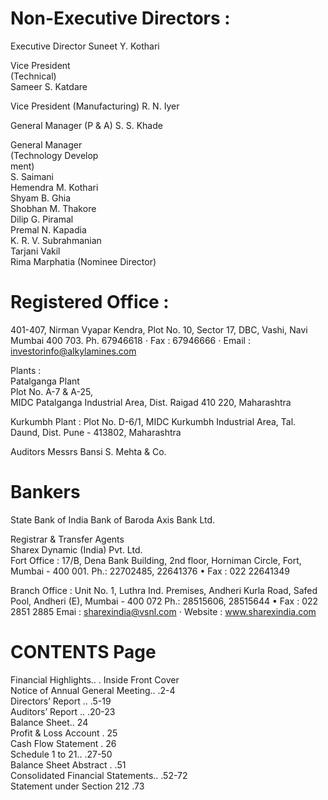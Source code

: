 # Non-Executive Directors :

Executive Director Suneet Y. Kothari

Vice President   
(Technical)   
Sameer S. Katdare

Vice President (Manufacturing) R. N. Iyer

General Manager (P & A) S. S. Khade

General Manager   
(Technology Develop  
ment)   
S. Saimani   
Hemendra M. Kothari   
Shyam B. Ghia   
Shobhan M. Thakore   
Dilip G. Piramal   
Premal N. Kapadia   
K. R. V. Subrahmanian   
Tarjani Vakil   
Rima Marphatia (Nominee Director)

# Registered Office :

401-407, Nirman Vyapar Kendra, Plot No. 10, Sector 17, DBC, Vashi, Navi Mumbai 400 703. Ph. 67946618 $\cdot$ Fax : 67946666 $\cdot$ Email $:$ investorinfo@alkylamines.com

Plants :   
Patalganga Plant   
Plot No. A-7 & A-25,   
MIDC Patalganga Industrial Area, Dist. Raigad 410 220, Maharashtra

Kurkumbh Plant : Plot No. D-6/1, MIDC Kurkumbh Industrial Area, Tal. Daund, Dist. Pune - 413802, Maharashtra

Auditors Messrs Bansi S. Mehta & Co.

# Bankers

State Bank of India Bank of Baroda Axis Bank Ltd.

Registrar & Transfer Agents   
Sharex Dynamic (India) Pvt. Ltd.   
Fort Office : 17/B, Dena Bank Building, 2nd floor, Horniman Circle, Fort, Mumbai - 400 001. Ph.: 22702485, 22641376 • Fax : 022 22641349

Branch Office : Unit No. 1, Luthra Ind. Premises, Andheri Kurla Road, Safed Pool, Andheri (E), Mumbai - 400 072 Ph.: 28515606, 28515644 • Fax : 022 2851 2885 Emai $:$ sharexindia@vsnl.com $\cdot$ Website $:$ www.sharexindia.com

# CONTENTS Page

Financial Highlights.. . Inside Front Cover   
Notice of Annual General Meeting.. .2-4   
Directors’ Report .. .5-19   
Auditors’ Report .. .20-23   
Balance Sheet.. 24   
Profit & Loss Account . 25   
Cash Flow Statement . 26   
Schedule 1 to 21.. .27-50   
Balance Sheet Abstract . .51   
Consolidated Financial Statements.. .52-72   
Statement under Section 212 .73